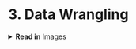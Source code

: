 # 3. Data Wrangling

<details><summary><b>Read in</b> Images</summary><p>
~~~python
import numpy as np
import matplotlib.image as mpimg # For reading in images

import matplotlib.pyplot as plt
import cv2 # OpenCV

%matplotlib qt  # Make matplotlib pop-up a plot not inline

image = mpimg.imread('images/waymo_car.jpg')

print('image dimensions:', image.shape)
~~~
</p></details>


<details><summary>Convert to <b>Gray</b> colormap</summary><p>
~~~python
gray_img = cv2.cvtColor(image, cv2.COLOR_RGB2GRAY)

plt.matshow(gray_img)
plt.gray()
~~~
</p></details>

